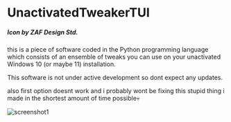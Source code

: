# UnactivatedTweakerTUI
##### Icon by ZAF Design Std.

this is a piece of software coded in the Python programming language which consists of an ensemble of tweaks you can use on your unactivated Windows 10 (or maybe 11) installation. 

This software is not under active development so dont expect any updates.

also first option doesnt work and i probably wont be fixing this stupid thing i made in the shortest amount of time possible💀

![screenshot1](https://telegra.ph/file/71d43617a574ddf5ead02.png)
